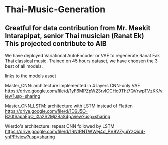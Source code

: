 # Thai-Music-Generation

## Greatful for data contribution from Mr. Meekit Intarapipat, senior Thai musician (Ranat Ek) </br> This projected contribute to AIB 
We have deployed Variational AutoEncoder or VAE to regenerate Ranat Eak Thai classical music. Trained on 45 hours dataset, we have choosen the 3 best of all models. 

links to the models asset

Master_CNN: architecture implemented in 4 layers CNN-only VAE https://drive.google.com/file/d/1yF6MPZpW23rvICCHo9Tht7QVrwpTVzKK/view?usp=sharing

Master_CNN_LSTM: architecture with LSTM instead of Flatten https://drive.google.com/file/d/1D6J5O-Bz0tSapaEgO_iXa2S2MjzBaS4p/view?usp=sharing

Wierdo's architecture: repeat CNN followed by LSTM https://drive.google.com/file/d/1RNtRNTWWej4d_PV9VZyuiYzQid4-ynPP/view?usp=sharing




